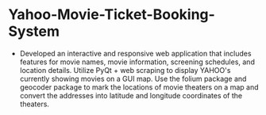 # Yahoo-Movie-Ticket-Booking-System

* Developed an interactive and responsive web application that includes features for movie names, movie information, screening schedules, and location details.
Utilize PyQt + web scraping to display YAHOO's currently showing movies on a GUI map.
Use the folium package and geocoder package to mark the locations of movie theaters on a map and convert the addresses into latitude and longitude coordinates of the theaters.
